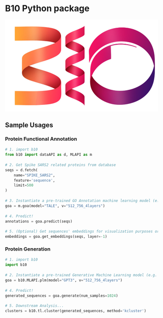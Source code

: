 # B10 Python package

![Alt Text](media/logo.png)

## Sample Usages

### Protein Functional Annotation

```python
# 1. import b10 
from b10 import dataAPI as d, MLAPI as m

# 2. Get Spike SARS2 related proteins from database
seqs = d.fetch(
    name="SPIKE_SARS2",
    feature='sequence',
    limit=500
)

# 3. Instantiate a pre-trained GO Annotation machine learning model (e.g. TALE)
goa = m.goa(model="TALE", v="512_756_4layers")

# 4. Predict!
annotations = goa.predict(seqs)

# 5. (Optional) Get sequences' embeddings for visualization purposes or downstream analysis 
embeddings = goa.get_embeddings(seqs, layer=-1)
```

### Protein Generation

```python
# 1. import b10 
import b10

# 2. Instantiate a pre-trained Generative Machine Learning model (e.g. GPT3)
goa = b10.MLAPI.plm(model="GPT3", v="512_756_4layers")

# 4. Predict!
generated_sequences = goa.generate(num_samples=1024)

# 5. Downstream Analysis...
clusters = b10.tl.cluster(generated_sequences, method='kcluster')
```



